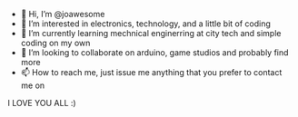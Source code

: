 - 👋 Hi, I’m @joawesome
- 👀 I’m interested in electronics, technology, and a little bit of coding 
- 🌱 I’m currently learning mechnical enginerring at city tech and simple coding on my own
- 💞️ I’m looking to collaborate on arduino, game studios and probably find more
- 📫 How to reach me, just issue me anything that you prefer to contact me on 

I LOVE YOU ALL :)

<!---
joawesome/joawesome is a ✨ special ✨ repository because its `README.md` (this file) appears on your GitHub profile.
You can click the Preview link to take a look at your changes.
--->
